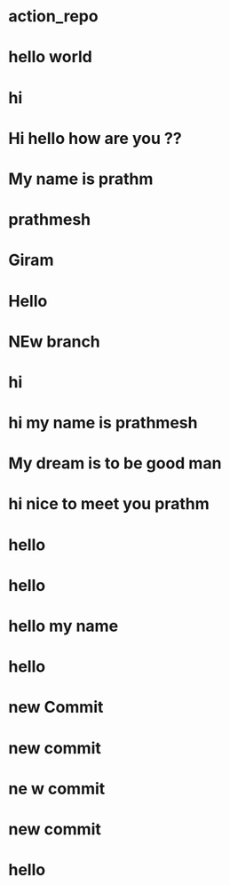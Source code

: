 # action_repo 


# hello world

# hi 
# Hi hello how are you ?? 

# My name is prathm
# prathmesh
# Giram
# Hello



# NEw branch
# hi 
# hi my name is prathmesh 
# My dream is to be good man 
# hi nice to meet you prathm
# hello 
# hello 
# hello my name 
# hello
# new Commit 
# new commit
# ne w commit 
# new commit 
# hello 


